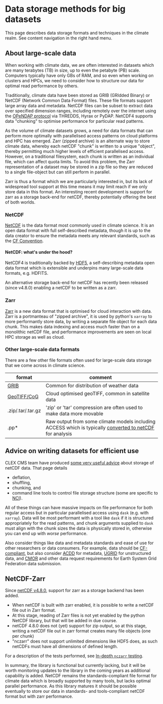 # Data storage methods for big datasets

This page describes data storage formats and techniques in the climate realm. 
See content navigation in the right hand menu.

## About large-scale data

When working with climate data, we are often interested in datasets which are many terabytes (TB) in size, up to even the petabyte (PB) scale. Computers typically have only GBs of RAM, and so even when working on clusters and HPCs, we need to consider how to structure our data for optimal read performance by others.

Traditionally, climate data have been stored as GRIB (GRIdded Binary) or NetCDF (Network Common Data Format) files. These file formats support large array data and metadata. NetCDF files can be subset to extract data over specified dimension ranges, including remotely over the internet using the [OPeNDAP protocol](https://www.opendap.org/) via THREDDS, Hyrax or PyDAP. NetCDF4 supports data "chunking" to optimise performance for particular read patterns.

As the volume of climate datasets grows, a need for data formats that can perform more optimally with parallelised access patterns on cloud platforms and HPC has emerged. Zarr (zipped archive) is an alternate way to store climate data, whereby each netCDF "chunk" is written to a unique "object", thereby permitting much higher levels of efficient parallelised access. However, on a traditional filesystem, each chunk is written as an individual file, which can affect quota limits. To avoid this problem, the Zarr representation of a dataset may be stored in a zip file so they are reduced to a single file-object but can still perform in parallel. 

Zarr is thus a format which we are particularly interested in, but its lack of widespread tool support at this time means it may limit reach if we only store data in this format.
An interesting recent development is support for zarr as a storage back-end for netCDF, thereby potentially offering the best of both worlds.

### NetCDF
[NetCDF](https://www.unidata.ucar.edu/software/netcdf/) is the data format most commonly used in climate science. It is an open data format with full self-described metadata, though it is up to the data creator to ensure the metadata meets any relevant standards, such as the [CF Convention](http://cfconventions.org/Data/cf-conventions/cf-conventions-1.7/cf-conventions.html).

#### NetCDF: what's under the hood?
NetCDF4 is traditionally backed by [HDF5](https://www.hdfgroup.org/solutions/hdf5/), a self-describing metadata open data format which is extensible and underpins many large-scale data formats, e.g. HDFITS.

An alternative storage back-end for netCDF has recently been released (since v4.8.0) enabling a netCDF to be written as a zarr.

### Zarr
[Zarr](https://zarr.readthedocs.io/en/stable/) is a new data format that is optimised for cloud interaction with data. Zarr is a portmanteau of "zipped archive", it is used by python's `xarray` to more performantly store data, by writing a separate file object for each data chunk. This makes data indexing and access much faster than on a monolithic netCDF file, and performance improvements are seen on local HPC storage as well as cloud.

### Other large-scale data formats

There are a few other file formats often used for large-scale data storage that we come across in climate science.

| format | comment |
|--------|---------|
| [GRIB](https://en.wikipedia.org/wiki/GRIB) | Common for distribution of weather data |
| [GeoTIFF/CoG](https://www.cogeo.org/) | Cloud optimised geoTIFF, common in satellite data |
| .zip/.tar/.tar.gz | 'zip' or 'tar' compression are often used to make data more movable |
| .pp* | Raw output from some climate models including ACCESS which is typically [converted to netCDF](http://climate-cms.wikis.unsw.edu.au/Analysing_UM_outputs) for analysis |


## Advice on writing datasets for efficient use

CLEX CMS team have produced [some very useful advice](http://climate-cms.wikis.unsw.edu.au/NetCDF_Compression_Tools) about storage of netCDF data. That page details 
* deflation, 
* shuffling, 
* chunking, and 
* command line tools to control file storage structure (some are specific to [NCI](https://nci.org.au/)).

All of these things can have massive impacts on file performance for both regular access but in particular parallelised access using `dask` (e.g. with `xarray`). Data will be most performant with a tool like `dask` if it is structured appropriately for the read patterns, and chunk arguments supplied to `dask` must align with the chunk sizes the data is physically stored in, otherwise you can end up with *worse* performance.

Also consider things like data and metadata standards and ease of use for other researchers or data consumers. For example, data should be [CF-compliant](http://cfconventions.org/Data/cf-conventions/cf-conventions-1.7/cf-conventions.html), but also consider [ACDD](https://wiki.esipfed.org/Attribute_Convention_for_Data_Discovery_1-3) for metadata, [UGRID](https://ugrid-conventions.github.io/ugrid-conventions/) for unstructured data, and [CMOR](https://pcmdi.github.io/cmor-site/) and other data request requirements for Earth System Grid Federation data submission.

## NetCDF-Zarr

Since [netCDF v4.8.0](https://www.unidata.ucar.edu/blogs/developer/entry/overview-of-zarr-support-in), support for zarr as a storage backend has been added.

* When netCDF is built with zarr enabled, it is possible to write a netCDF file out in Zarr format. 
* At this stage, reading of Zarr files is not yet enabled by the python NetCDF library, but that will be added in due course.
* netCDF 4.8.0 does not (yet) support for zip output, so at this stage, writing a netCDF file out in zarr format creates many file objects (one per chunk)
* "nczarr" does not support unlimited dimensions like HDF5 does, as such netCDFs must have all dimensions of defined length. 

For a description of the tests performed, see [In-depth `nczarr` testing](https://acdguide.github.io/BigData/nczarr_test.html). 

In summary, the library is functional but currently lacking, but it will be worth monitoring updates to the library in the coming years as additional capability is added.
NetCDF remains the standards-compliant file format for climate data which is broadly supported by many tools, but lacks optimal parallel performance. As this library matures it should be possible eventually to store our data in standards- and tools-compliant netCDF format but with zarr performance.
